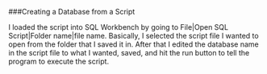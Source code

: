 ###Creating a Database from a Script

I loaded the script into SQL Workbench by going to File|Open SQL Script|Folder name|file name. Basically, I selected the script file I wanted to open from the folder that I saved it in. After that I edited the database name in the script file to what I wanted, saved, and hit the run button to tell the program to execute the script.

